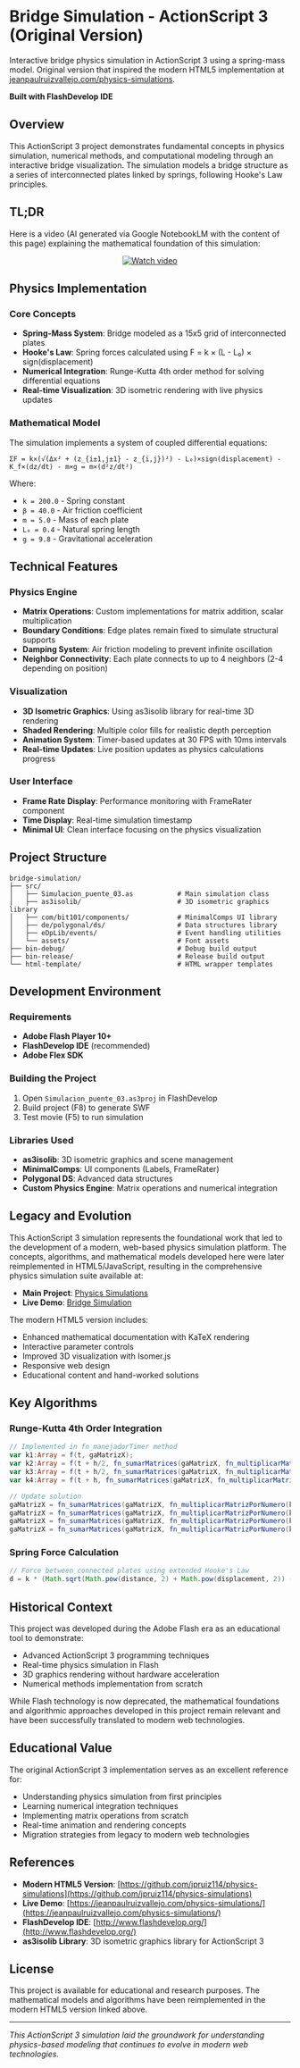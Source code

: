 # Bridge Simulation - ActionScript 3 (Original Version)

Interactive bridge physics simulation in ActionScript 3 using a spring-mass model. Original version that inspired the modern HTML5 implementation at [jeanpaulruizvallejo.com/physics-simulations](https://jeanpaulruizvallejo.com/physics-simulations/).

**Built with FlashDevelop IDE**

## Overview

This ActionScript 3 project demonstrates fundamental concepts in physics simulation, numerical methods, and computational modeling through an interactive bridge visualization. The simulation models a bridge structure as a series of interconnected plates linked by springs, following Hooke's Law principles.

## TL;DR

Here is a video (AI generated via Google NotebookLM with the content of this page) explaining the mathematical foundation of this simulation:

<p align="center">
  <a href="https://drive.google.com/file/d/156HoI_7sFR932GurCJqSBlUlZ3Ps3c6F/preview" target="_blank">
    <img src="https://raw.githubusercontent.com/jpruiz114/bridge-simulation/refs/heads/master/How_Math_Builds_Virtual_Bridges.jpg" alt="Watch video">
  </a>
</p>

## Physics Implementation

### Core Concepts

- **Spring-Mass System**: Bridge modeled as a 15x5 grid of interconnected plates
- **Hooke's Law**: Spring forces calculated using F = k × (L - L₀) × sign(displacement)
- **Numerical Integration**: Runge-Kutta 4th order method for solving differential equations
- **Real-time Visualization**: 3D isometric rendering with live physics updates

### Mathematical Model

The simulation implements a system of coupled differential equations:

```
ΣF = k×(√(Δx² + (z_{i±1,j±1} - z_{i,j})²) - L₀)×sign(displacement) - K_f×(dz/dt) - m×g = m×(d²z/dt²)
```

Where:
- `k = 200.0` - Spring constant
- `β = 40.0` - Air friction coefficient  
- `m = 5.0` - Mass of each plate
- `L₀ = 0.4` - Natural spring length
- `g = 9.8` - Gravitational acceleration

## Technical Features

### Physics Engine
- **Matrix Operations**: Custom implementations for matrix addition, scalar multiplication
- **Boundary Conditions**: Edge plates remain fixed to simulate structural supports
- **Damping System**: Air friction modeling to prevent infinite oscillation
- **Neighbor Connectivity**: Each plate connects to up to 4 neighbors (2-4 depending on position)

### Visualization
- **3D Isometric Graphics**: Using as3isolib library for real-time 3D rendering
- **Shaded Rendering**: Multiple color fills for realistic depth perception
- **Animation System**: Timer-based updates at 30 FPS with 10ms intervals
- **Real-time Updates**: Live position updates as physics calculations progress

### User Interface
- **Frame Rate Display**: Performance monitoring with FrameRater component
- **Time Display**: Real-time simulation timestamp
- **Minimal UI**: Clean interface focusing on the physics visualization

## Project Structure

```
bridge-simulation/
├── src/
│   ├── Simulacion_puente_03.as           # Main simulation class
│   ├── as3isolib/                        # 3D isometric graphics library
│   ├── com/bit101/components/            # MinimalComps UI library
│   ├── de/polygonal/ds/                  # Data structures library
│   ├── eDpLib/events/                    # Event handling utilities
│   └── assets/                           # Font assets
├── bin-debug/                            # Debug build output
├── bin-release/                          # Release build output
└── html-template/                        # HTML wrapper templates
```

## Development Environment

### Requirements
- **Adobe Flash Player 10+**
- **FlashDevelop IDE** (recommended)
- **Adobe Flex SDK**

### Building the Project
1. Open `Simulacion_puente_03.as3proj` in FlashDevelop
2. Build project (F8) to generate SWF
3. Test movie (F5) to run simulation

### Libraries Used
- **as3isolib**: 3D isometric graphics and scene management
- **MinimalComps**: UI components (Labels, FrameRater)
- **Polygonal DS**: Advanced data structures
- **Custom Physics Engine**: Matrix operations and numerical integration

## Legacy and Evolution

This ActionScript 3 simulation represents the foundational work that led to the development of a modern, web-based physics simulation platform. The concepts, algorithms, and mathematical models developed here were later reimplemented in HTML5/JavaScript, resulting in the comprehensive physics simulation suite available at:

- **Main Project**: [Physics Simulations](https://github.com/jpruiz114/physics-simulations)
- **Live Demo**: [Bridge Simulation](https://jeanpaulruizvallejo.com/physics-simulations/bridge-simulation-spring-mass-model/)

The modern HTML5 version includes:
- Enhanced mathematical documentation with KaTeX rendering
- Interactive parameter controls
- Improved 3D visualization with Isomer.js
- Responsive web design
- Educational content and hand-worked solutions

## Key Algorithms

### Runge-Kutta 4th Order Integration
```actionscript
// Implemented in fn_manejadorTimer method
var k1:Array = f(t, gaMatrizX);
var k2:Array = f(t + h/2, fn_sumarMatrices(gaMatrizX, fn_multiplicarMatrizPorNumero(k1, h*0.5)));
var k3:Array = f(t + h/2, fn_sumarMatrices(gaMatrizX, fn_multiplicarMatrizPorNumero(k2, h*0.5)));
var k4:Array = f(t + h, fn_sumarMatrices(gaMatrizX, fn_multiplicarMatrizPorNumero(k3, h)));

// Update solution
gaMatrizX = fn_sumarMatrices(gaMatrizX, fn_multiplicarMatrizPorNumero(k1, h/6));
gaMatrizX = fn_sumarMatrices(gaMatrizX, fn_multiplicarMatrizPorNumero(k2, 2*h/6));
gaMatrizX = fn_sumarMatrices(gaMatrizX, fn_multiplicarMatrizPorNumero(k3, 2*h/6));
gaMatrizX = fn_sumarMatrices(gaMatrizX, fn_multiplicarMatrizPorNumero(k4, h/6));
```

### Spring Force Calculation
```actionscript
// Force between connected plates using extended Hooke's Law
d = k * (Math.sqrt(Math.pow(distance, 2) + Math.pow(displacement, 2)) - Lo) * fn_signo(displacement);
```

## Historical Context

This project was developed during the Adobe Flash era as an educational tool to demonstrate:
- Advanced ActionScript 3 programming techniques
- Real-time physics simulation in Flash
- 3D graphics rendering without hardware acceleration
- Numerical methods implementation from scratch

While Flash technology is now deprecated, the mathematical foundations and algorithmic approaches developed in this project remain relevant and have been successfully translated to modern web technologies.

## Educational Value

The original ActionScript 3 implementation serves as an excellent reference for:
- Understanding physics simulation from first principles
- Learning numerical integration techniques
- Implementing matrix operations from scratch
- Real-time animation and rendering concepts
- Migration strategies from legacy to modern web technologies

## References

- **Modern HTML5 Version**: [https://github.com/jpruiz114/physics-simulations](https://github.com/jpruiz114/physics-simulations)
- **Live Demo**: [https://jeanpaulruizvallejo.com/physics-simulations/](https://jeanpaulruizvallejo.com/physics-simulations/)
- **FlashDevelop IDE**: [http://www.flashdevelop.org/](http://www.flashdevelop.org/)
- **as3isolib Library**: 3D isometric graphics library for ActionScript 3

## License

This project is available for educational and research purposes. The mathematical models and algorithms have been reimplemented in the modern HTML5 version linked above.

---

*This ActionScript 3 simulation laid the groundwork for understanding physics-based modeling that continues to evolve in modern web technologies.*
